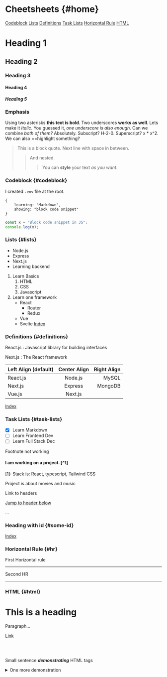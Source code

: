 # Cheetsheets {#home}

[Codeblock](#codeblock)
[Lists](#lists)
[Definitions](#definitions)
[Task Lists](#task-lists)
[Horizontal Rule](#hr)
[HTML](#html)

# Heading 1

## Heading 2

### Heading 3

#### Heading 4

##### Heading 5

### Emphasis

Using two asterisks **this text is bold**.
Two underscores **works as well**.
Lets make it _Italic_.
You guessed it, _one underscore is also enough_.
Can we combine _*both of them?*_ Absolutely.
Subscript? H-2-0.
Superscript? x \* x^2.
We can also ==highlight something?

> This is a block quote.
> Next line with space in between.
>
> > And nested.
> >
> > > You can **style** your text _as you want_.

### Codeblock {#codeblock}

I created `.env` file at the root.

```
{
    learning: "Markdown",
    showing: "block code snippet"
}

```

```js
const x = "Block code snippet in JS";
console.log(x);
```

### Lists {#lists}

- Node.js
- Express
- Next.js
- Learning backend

1. Learn Basics
   1. HTML
   2. CSS
   3. Javascript
2. Learn one framework
   - React
     - Router
     - Redux
   - Vue
   - Svelte
     [Index](#home)

### Definitions {#definitions}

React.js
: Javascript library for building interfaces

Next.js
: The React framework

| Left Align (default) | Center Align | Right Align |
| :------------------- | :----------: | ----------: |
| React.js             |   Node.js    |       MySQL |
| Next.js              |   Express    |     MongoDB |
| Vue.js               |   Next.js    |             |

[Index](#home)

### Task Lists {#task-lists}

- [x] Learn Markdown
- [ ] Learn Frontend Dev
- [ ] Learn Full Stack Dec

Footnote not working

#### I am working on a project. [^1]

[1]: Stack is: React, typescript, Tailwind CSS

Project is about movies and music

Link to headers

[Jump to header below](#some-id)

...

### Heading with id {#some-id}

[Index](#home)

### Horizontal Rule {#hr}

First Horizontal rule

---

Second HR

---

### HTML {#html}

<h1>This is a heading</h1>

<p>Paragraph...</p>

<a href="#">Link</a>

<br>
<br>

<p>Small sentence <strong><em>demonstrating</em></strong> HTML tags</p>

<details>
<summary>One more demonstration</summary>

- Easy
- Simple
</details>
